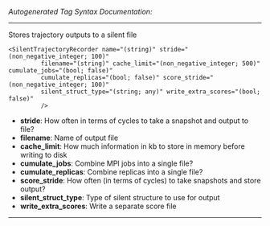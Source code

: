 _Autogenerated Tag Syntax Documentation:_

---
Stores trajectory outputs to a silent file

```
<SilentTrajectoryRecorder name="(string)" stride="(non_negative_integer; 100)"
         filename="(string)" cache_limit="(non_negative_integer; 500)" cumulate_jobs="(bool; false)"
         cumulate_replicas="(bool; false)" score_stride="(non_negative_integer; 100)"
         silent_struct_type="(string; any)" write_extra_scores="(bool; false)"
         />
```

-   **stride**: How often in terms of cycles to take a snapshot and output to file?
-   **filename**: Name of output file
-   **cache_limit**: How much information in kb to store in memory before writing to disk
-   **cumulate_jobs**: Combine MPI jobs into a single file?
-   **cumulate_replicas**: Combine replicas into a single file?
-   **score_stride**: How often (in terms of cycles) to take snapshots and store output?
-   **silent_struct_type**: Type of silent structure to use for output
-   **write_extra_scores**: Write a separate score file

---
